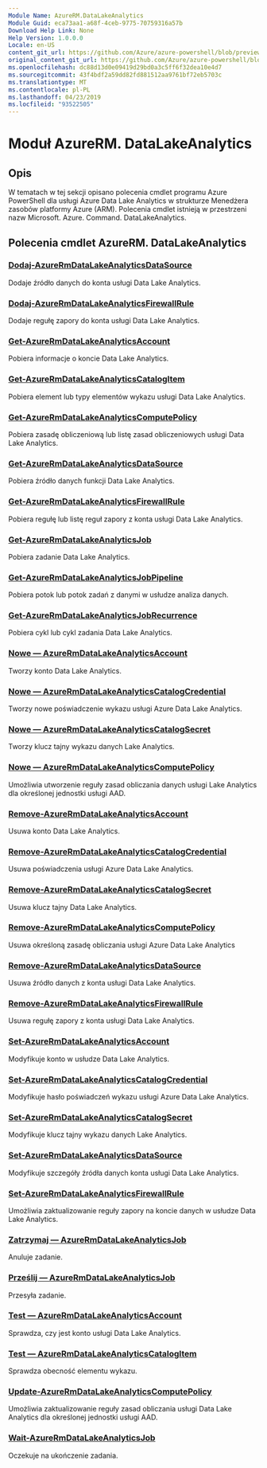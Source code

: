 ```yaml
---
Module Name: AzureRM.DataLakeAnalytics
Module Guid: eca73aa1-a68f-4ceb-9775-70759316a57b
Download Help Link: None
Help Version: 1.0.0.0
Locale: en-US
content_git_url: https://github.com/Azure/azure-powershell/blob/preview/src/ResourceManager/DataLakeAnalytics/Commands.DataLakeAnalytics/help/AzureRM.DataLakeAnalytics.md
original_content_git_url: https://github.com/Azure/azure-powershell/blob/preview/src/ResourceManager/DataLakeAnalytics/Commands.DataLakeAnalytics/help/AzureRM.DataLakeAnalytics.md
ms.openlocfilehash: dc88d13d0e09419d29bd0a3c5ff6f32dea10e4d7
ms.sourcegitcommit: 43f4bdf2a59dd82fd881512aa9761bf72eb5703c
ms.translationtype: MT
ms.contentlocale: pl-PL
ms.lasthandoff: 04/23/2019
ms.locfileid: "93522505"
---
```

# Moduł AzureRM. DataLakeAnalytics
## Opis
W tematach w tej sekcji opisano polecenia cmdlet programu Azure PowerShell dla usługi Azure Data Lake Analytics w strukturze Menedżera zasobów platformy Azure (ARM). Polecenia cmdlet istnieją w przestrzeni nazw Microsoft. Azure. Command. DataLakeAnalytics.

## Polecenia cmdlet AzureRM. DataLakeAnalytics
### [Dodaj-AzureRmDataLakeAnalyticsDataSource](Add-AzureRmDataLakeAnalyticsDataSource.md)
Dodaje źródło danych do konta usługi Data Lake Analytics.

### [Dodaj-AzureRmDataLakeAnalyticsFirewallRule](Add-AzureRmDataLakeAnalyticsFirewallRule.md)
Dodaje regułę zapory do konta usługi Data Lake Analytics.

### [Get-AzureRmDataLakeAnalyticsAccount](Get-AzureRmDataLakeAnalyticsAccount.md)
Pobiera informacje o koncie Data Lake Analytics.

### [Get-AzureRmDataLakeAnalyticsCatalogItem](Get-AzureRmDataLakeAnalyticsCatalogItem.md)
Pobiera element lub typy elementów wykazu usługi Data Lake Analytics.

### [Get-AzureRmDataLakeAnalyticsComputePolicy](Get-AzureRmDataLakeAnalyticsComputePolicy.md)
Pobiera zasadę obliczeniową lub listę zasad obliczeniowych usługi Data Lake Analytics.

### [Get-AzureRmDataLakeAnalyticsDataSource](Get-AzureRmDataLakeAnalyticsDataSource.md)
Pobiera źródło danych funkcji Data Lake Analytics.

### [Get-AzureRmDataLakeAnalyticsFirewallRule](Get-AzureRmDataLakeAnalyticsFirewallRule.md)
Pobiera regułę lub listę reguł zapory z konta usługi Data Lake Analytics.

### [Get-AzureRmDataLakeAnalyticsJob](Get-AzureRmDataLakeAnalyticsJob.md)
Pobiera zadanie Data Lake Analytics.

### [Get-AzureRmDataLakeAnalyticsJobPipeline](Get-AzureRmDataLakeAnalyticsJobPipeline.md)
Pobiera potok lub potok zadań z danymi w usłudze analiza danych.

### [Get-AzureRmDataLakeAnalyticsJobRecurrence](Get-AzureRmDataLakeAnalyticsJobRecurrence.md)
Pobiera cykl lub cykl zadania Data Lake Analytics.

### [Nowe — AzureRmDataLakeAnalyticsAccount](New-AzureRmDataLakeAnalyticsAccount.md)
Tworzy konto Data Lake Analytics.

### [Nowe — AzureRmDataLakeAnalyticsCatalogCredential](New-AzureRmDataLakeAnalyticsCatalogCredential.md)
Tworzy nowe poświadczenie wykazu usługi Azure Data Lake Analytics.

### [Nowe — AzureRmDataLakeAnalyticsCatalogSecret](New-AzureRmDataLakeAnalyticsCatalogSecret.md)
Tworzy klucz tajny wykazu danych Lake Analytics.

### [Nowe — AzureRmDataLakeAnalyticsComputePolicy](New-AzureRmDataLakeAnalyticsComputePolicy.md)
Umożliwia utworzenie reguły zasad obliczania danych usługi Lake Analytics dla określonej jednostki usługi AAD.

### [Remove-AzureRmDataLakeAnalyticsAccount](Remove-AzureRmDataLakeAnalyticsAccount.md)
Usuwa konto Data Lake Analytics.

### [Remove-AzureRmDataLakeAnalyticsCatalogCredential](Remove-AzureRmDataLakeAnalyticsCatalogCredential.md)
Usuwa poświadczenia usługi Azure Data Lake Analytics.

### [Remove-AzureRmDataLakeAnalyticsCatalogSecret](Remove-AzureRmDataLakeAnalyticsCatalogSecret.md)
Usuwa klucz tajny Data Lake Analytics.

### [Remove-AzureRmDataLakeAnalyticsComputePolicy](Remove-AzureRmDataLakeAnalyticsComputePolicy.md)
Usuwa określoną zasadę obliczania usługi Azure Data Lake Analytics

### [Remove-AzureRmDataLakeAnalyticsDataSource](Remove-AzureRmDataLakeAnalyticsDataSource.md)
Usuwa źródło danych z konta usługi Data Lake Analytics.

### [Remove-AzureRmDataLakeAnalyticsFirewallRule](Remove-AzureRmDataLakeAnalyticsFirewallRule.md)
Usuwa regułę zapory z konta usługi Data Lake Analytics.

### [Set-AzureRmDataLakeAnalyticsAccount](Set-AzureRmDataLakeAnalyticsAccount.md)
Modyfikuje konto w usłudze Data Lake Analytics.

### [Set-AzureRmDataLakeAnalyticsCatalogCredential](Set-AzureRmDataLakeAnalyticsCatalogCredential.md)
Modyfikuje hasło poświadczeń wykazu usługi Azure Data Lake Analytics.

### [Set-AzureRmDataLakeAnalyticsCatalogSecret](Set-AzureRmDataLakeAnalyticsCatalogSecret.md)
Modyfikuje klucz tajny wykazu danych Lake Analytics.

### [Set-AzureRmDataLakeAnalyticsDataSource](Set-AzureRmDataLakeAnalyticsDataSource.md)
Modyfikuje szczegóły źródła danych konta usługi Data Lake Analytics.

### [Set-AzureRmDataLakeAnalyticsFirewallRule](Set-AzureRmDataLakeAnalyticsFirewallRule.md)
Umożliwia zaktualizowanie reguły zapory na koncie danych w usłudze Data Lake Analytics.

### [Zatrzymaj — AzureRmDataLakeAnalyticsJob](Stop-AzureRmDataLakeAnalyticsJob.md)
Anuluje zadanie.

### [Prześlij — AzureRmDataLakeAnalyticsJob](Submit-AzureRmDataLakeAnalyticsJob.md)
Przesyła zadanie.

### [Test — AzureRmDataLakeAnalyticsAccount](Test-AzureRmDataLakeAnalyticsAccount.md)
Sprawdza, czy jest konto usługi Data Lake Analytics.

### [Test — AzureRmDataLakeAnalyticsCatalogItem](Test-AzureRmDataLakeAnalyticsCatalogItem.md)
Sprawdza obecność elementu wykazu.

### [Update-AzureRmDataLakeAnalyticsComputePolicy](Update-AzureRmDataLakeAnalyticsComputePolicy.md)
Umożliwia zaktualizowanie reguły zasad obliczania usługi Data Lake Analytics dla określonej jednostki usługi AAD.

### [Wait-AzureRmDataLakeAnalyticsJob](Wait-AzureRmDataLakeAnalyticsJob.md)
Oczekuje na ukończenie zadania.

